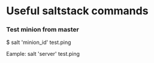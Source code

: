 # Useful saltstack commands


### Test minion from master 

$ salt 'minion_id' test.ping 

Eample: salt 'server' test.ping

